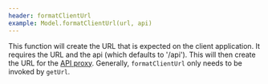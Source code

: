 ```yaml
---
header: formatClientUrl
example: Model.formatClientUrl(url, api)
---
```


This function will create the URL that is expected on the client application. It requires the URL and the api (which defaults to '/api').  This will then create the URL for the [API proxy](/api-proxy).  Generally, `formatClientUrl` only needs to be invoked by `getUrl`.

